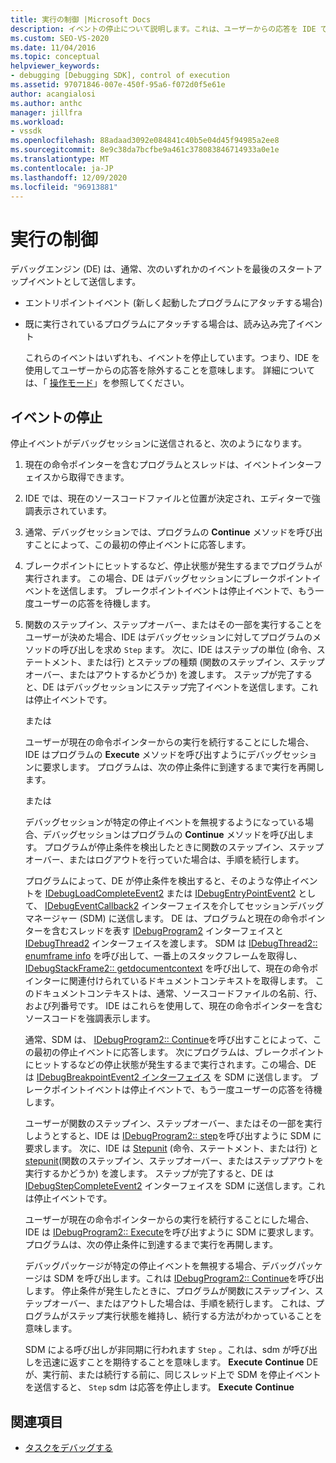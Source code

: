 ```yaml
---
title: 実行の制御 |Microsoft Docs
description: イベントの停止について説明します。これは、ユーザーからの応答を IDE で待機することを意味します。
ms.custom: SEO-VS-2020
ms.date: 11/04/2016
ms.topic: conceptual
helpviewer_keywords:
- debugging [Debugging SDK], control of execution
ms.assetid: 97071846-007e-450f-95a6-f072d0f5e61e
author: acangialosi
ms.author: anthc
manager: jillfra
ms.workload:
- vssdk
ms.openlocfilehash: 88adaad3092e084841c40b5e04d45f94985a2ee8
ms.sourcegitcommit: 8e9c38da7bcfbe9a461c378083846714933a0e1e
ms.translationtype: MT
ms.contentlocale: ja-JP
ms.lasthandoff: 12/09/2020
ms.locfileid: "96913881"
---
```

# <a name="control-of-execution"></a>実行の制御
デバッグエンジン (DE) は、通常、次のいずれかのイベントを最後のスタートアップイベントとして送信します。

- エントリポイントイベント (新しく起動したプログラムにアタッチする場合)

- 既に実行されているプログラムにアタッチする場合は、読み込み完了イベント

  これらのイベントはいずれも、イベントを停止しています。つまり、IDE を使用してユーザーからの応答を除外することを意味します。 詳細については、「 [操作モード](../../extensibility/debugger/operational-modes.md)」を参照してください。

## <a name="stopping-event"></a>イベントの停止
 停止イベントがデバッグセッションに送信されると、次のようになります。

1. 現在の命令ポインターを含むプログラムとスレッドは、イベントインターフェイスから取得できます。

2. IDE では、現在のソースコードファイルと位置が決定され、エディターで強調表示されています。

3. 通常、デバッグセッションでは、プログラムの **Continue** メソッドを呼び出すことによって、この最初の停止イベントに応答します。

4. ブレークポイントにヒットするなど、停止状態が発生するまでプログラムが実行されます。 この場合、DE はデバッグセッションにブレークポイントイベントを送信します。 ブレークポイントイベントは停止イベントで、もう一度ユーザーの応答を待機します。

5. 関数のステップイン、ステップオーバー、またはその一部を実行することをユーザーが決めた場合、IDE はデバッグセッションに対してプログラムのメソッドの呼び出しを求め `Step` ます。 次に、IDE はステップの単位 (命令、ステートメント、または行) とステップの種類 (関数のステップイン、ステップオーバー、またはアウトするかどうか) を渡します。 ステップが完了すると、DE はデバッグセッションにステップ完了イベントを送信します。これは停止イベントです。

    または

    ユーザーが現在の命令ポインターからの実行を続行することにした場合、IDE はプログラムの **Execute** メソッドを呼び出すようにデバッグセッションに要求します。 プログラムは、次の停止条件に到達するまで実行を再開します。

    または

    デバッグセッションが特定の停止イベントを無視するようになっている場合、デバッグセッションはプログラムの **Continue** メソッドを呼び出します。 プログラムが停止条件を検出したときに関数のステップイン、ステップオーバー、またはログアウトを行っていた場合は、手順を続行します。

   プログラムによって、DE が停止条件を検出すると、そのような停止イベントを [IDebugLoadCompleteEvent2](../../extensibility/debugger/reference/idebugloadcompleteevent2.md) または [IDebugEntryPointEvent2](../../extensibility/debugger/reference/idebugentrypointevent2.md) として、 [IDebugEventCallback2](../../extensibility/debugger/reference/idebugeventcallback2.md) インターフェイスを介してセッションデバッグマネージャー (SDM) に送信します。 DE は、プログラムと現在の命令ポインターを含むスレッドを表す [IDebugProgram2](../../extensibility/debugger/reference/idebugprogram2.md) インターフェイスと [IDebugThread2](../../extensibility/debugger/reference/idebugthread2.md) インターフェイスを渡します。 SDM は [IDebugThread2:: enumframe info](../../extensibility/debugger/reference/idebugthread2-enumframeinfo.md) を呼び出して、一番上のスタックフレームを取得し、 [IDebugStackFrame2:: getdocumentcontext](../../extensibility/debugger/reference/idebugstackframe2-getdocumentcontext.md) を呼び出して、現在の命令ポインターに関連付けられているドキュメントコンテキストを取得します。 このドキュメントコンテキストは、通常、ソースコードファイルの名前、行、および列番号です。 IDE はこれらを使用して、現在の命令ポインターを含むソースコードを強調表示します。

   通常、SDM は、 [IDebugProgram2:: Continue](../../extensibility/debugger/reference/idebugprogram2-continue.md)を呼び出すことによって、この最初の停止イベントに応答します。 次にプログラムは、ブレークポイントにヒットするなどの停止状態が発生するまで実行されます。この場合、DE は [IDebugBreakpointEvent2 インターフェイス](../../extensibility/debugger/reference/idebugbreakpointevent2.md) を SDM に送信します。 ブレークポイントイベントは停止イベントで、もう一度ユーザーの応答を待機します。

   ユーザーが関数のステップイン、ステップオーバー、またはその一部を実行しようとすると、IDE は [IDebugProgram2:: step](../../extensibility/debugger/reference/idebugprogram2-step.md)を呼び出すように SDM に要求します。 次に、IDE は [Stepunit](../../extensibility/debugger/reference/stepunit.md) (命令、ステートメント、または行) と [stepunit](../../extensibility/debugger/reference/stepkind.md)(関数のステップイン、ステップオーバー、またはステップアウトを実行するかどうか) を渡します。 ステップが完了すると、DE は [IDebugStepCompleteEvent2](../../extensibility/debugger/reference/idebugstepcompleteevent2.md) インターフェイスを SDM に送信します。これは停止イベントです。

   ユーザーが現在の命令ポインターからの実行を続行することにした場合、IDE は [IDebugProgram2:: Execute](../../extensibility/debugger/reference/idebugprogram2-execute.md)を呼び出すように SDM に要求します。 プログラムは、次の停止条件に到達するまで実行を再開します。

   デバッグパッケージが特定の停止イベントを無視する場合、デバッグパッケージは SDM を呼び出します。これは [IDebugProgram2:: Continue](../../extensibility/debugger/reference/idebugprogram2-continue.md)を呼び出します。 停止条件が発生したときに、プログラムが関数にステップイン、ステップオーバー、またはアウトした場合は、手順を続行します。 これは、プログラムがステップ実行状態を維持し、続行する方法がわかっていることを意味します。

   SDM による呼び出しが非同期に行われます `Step` 。これは、sdm が呼び出しを迅速に返すことを期待することを意味します。 **Execute** **Continue** DE が、実行前、または続行する前に、同じスレッド上で SDM を停止イベントを送信すると、 `Step` sdm は応答を停止します。 **Execute** **Continue**

## <a name="see-also"></a>関連項目
- [タスクをデバッグする](../../extensibility/debugger/debugging-tasks.md)
